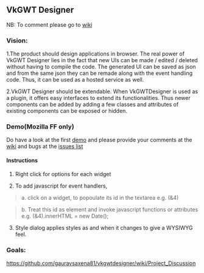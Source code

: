 ## VkGWT Designer ##
NB: To comment please go to [wiki](http://code.google.com/p/vkgwtdesigner/wiki/Project_Discussion)
### Vision: ###
1.The product should design applications in browser. The real power of VkGWT Designer lies in the fact that new UIs can be made / edited / deleted without having to compile the code. The generated UI can be saved as json and from the same json they can be remade along with the event handling code. Thus, it can be used as a hosted service as well.

2.VkGWT Designer should be extendable. When VkGWTDesigner is used as a plugin, it offers easy interfaces to extend its functionalities. Thus newer components can be added by adding a few classes and attributes of existing components can be exposed or hidden.

### Demo(Mozilla FF only) ###

Do have a look at the first [demo](http://vkgwtdesigner.googlecode.com/svn/trunk/VkGwtDesigner/war/index.html) and please provide your comments at the [wiki](https://github.com/gauravsaxena81/vkgwtdesigner/wiki/Project_Discussion) and bugs at the [issues list](https://github.com/gauravsaxena81/vkgwtdesigner/issues)

#### Instructions ####

1. Right click for options for each widget

2. To add javascript for event handlers,

> a. click on a widget, to popoulate its id in the textarea e.g. (&4)

> b. Treat this id as element and invoke javascript functions or attributes e.g. (&4).innerHTML = new Date();

3. Style dialog applies styles as and when it changes to give a WYSIWYG feel.

### Goals: ###
https://github.com/gauravsaxena81/vkgwtdesigner/wiki/Project_Discussion
